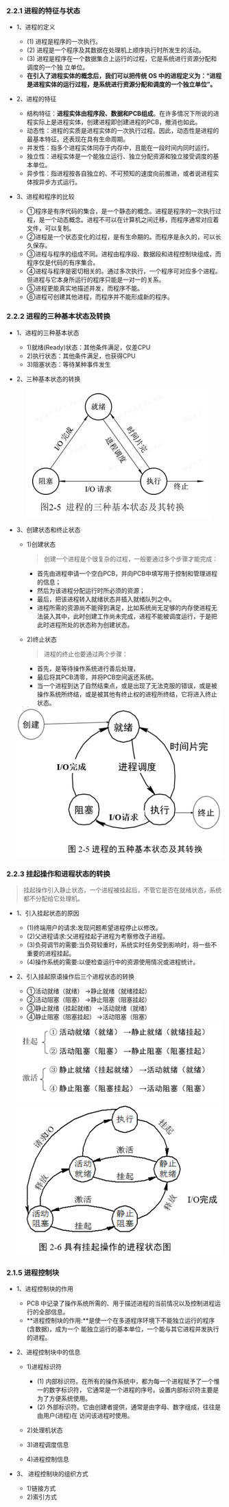 ### 2.2.1 进程的特征与状态 

* 1、进程的定义

  * (1) 进程是程序的一次执行。 
  * (2) 进程是一个程序及其数据在处理机上顺序执行时所发生的活动。 
  * (3) 进程是程序在一个数据集合上运行的过程，它是系统进行资源分配和调度的一个独 立单位。 
  * **在引入了进程实体的概念后，我们可以把传统 OS 中的进程定义为：“进程是进程实体的运行过程，是系统进行资源分配和调度的一个独立单位”。**
 
* 2、进程的特征

  * 结构特征：**进程实体由程序段、数据和PCB组成**。在许多情况下所说的进程实际上是进程实体，创建进程即创建进程的PCB，撤消也如此。
  * 动态性：进程的实质是进程实体的一次执行过程。因此，动态性是进程的最基本特征。还表现在具有生命周期。
  * 并发性：指多个进程实体同存于内存中，且能在一段时间内同时运行。 
  * 独立性：进程实体是一个能独立运行、独立分配资源和独立接受调度的基本单位。
  * 异步性：指进程按各自独立的、不可预知的速度向前推进，或者说进程实体按异步方式运行。

* 3、进程和程序的比较

   * ①程序是有序代码的集合，是一个静态的概念。进程是程序的一次执行过程，是一个动态概念。进程不可以在计算机之间迁移，而程序通常对应着文件，可以复制。
   * ②进程是一个状态变化的过程，是有生命期的。而程序是永久的，可以长久保存。
   * ③进程与程序的组成不同。进程由程序段、数据段和进程控制块组成，而程序仅是代码的有序集合。
   * ④进程与程序是密切相关的。通过多次执行，一个程序可对应多个进程。但进程与它本身所运行的程序只能是一对一的关系。
   * ⑤进程更能真实地描述并发，而程序不能。
   * ⑥进程可创建其他进程，而程序并不能形成新的程序。

### 2.2.2 进程的三种基本状态及转换

* 1、进程的三种基本状态 
 
  * 1)就绪(Ready)状态：其他条件满足，仅差CPU
  * 2)执行状态：其他条件满足，也获得CPU
  * 3)阻塞状态：等待某种事件发生

* 2、三种基本状态的转换

  <div align="center"><img src="./img/进程的三种基本状态及其转换.png"/></div>

* 3、创建状态和终止状态 

  * 1)创建状态
    
    >创建一个进程是个很复杂的过程，一般要通过多个步骤才能完成：
    * 首先由进程申请一个空白PCB，并向PCB中填写用于控制和管理进程的信息；
    * 然后为该进程分配运行时所必须的资源；
    * 最后，把该进程转入就绪状态并插入就绪队列之中。
    * 进程所需的资源尚不能得到满足，比如系统尚无足够的内存使进程无法装入其中，此时创建工作尚未完成，进程不能被调度运行，于是把此时进程所处的状态称为创建状态。

  * 2)终止状态
    
    >进程的终止也要通过两个步骤：
    * 首先，是等待操作系统进行善后处理，
    * 最后将其PCB清零，并将PCB空间返还系统。
    * 当一个进程到达了自然结束点，或是出现了无法克服的错误，或是被操作系统所终结，或是被其他有终止权的进程所终结，它将进入终止状态。

  <div align="center"><img src="./img/进程的五种基本状态及其转换.png"/></div>


### 2.2.3  挂起操作和进程状态的转换

  >挂起操作引入静止状态，一个进程被挂起后，不管它是否在就绪状态，系统都不分配给它处理机。

* 1、引入挂起状态的原因 

    * (1)终端用户的请求:发现问题希望进程停止以修改。
    * (2)父进程请求:父进程挂起子进程为考察修改子进程。
    * (3)负荷调节的需要:当负荷较重时，系统实时任务受到影响时，将一些不重要的进程挂起。
    * (4)操作系统的需要:以便检查运行中的资源使用情况或进程统计。

* 2、引入挂起原语操作后三个进程状态的转换

   * ①活动就绪（就绪） →静止就绪（就绪挂起）  
   * ②活动阻塞（阻塞） →静止阻塞（阻塞挂起） 
   * ③静止就绪（挂起就绪） →活动就绪（就绪）  
   * ④静止阻塞（阻塞挂起） →活动阻塞（阻塞） 

  <div align="center"><img src="./img/引入挂起原语操作后三个进程状态的转换.png"/></div>

  <div align="center"><img src="./img/具有挂起操作的进程状态图.png"/></div>
    
### 2.1.5 进程控制块 

* 1、进程控制块的作用 

  * PCB 中记录了操作系统所需的、用于描述进程的当前情况以及控制进程运行的全部信息。
  * **进程控制块的作用:**是使一个在多道程序环境下不能独立运行的程序(含数据)，成为一个 能独立运行的基本单位，一个能与其它进程并发执行的进程。

* 2、进程控制块中的信息 

  * 1)进程标识符
    * (1) 内部标识符。在所有的操作系统中，都为每一个进程赋予了一个惟一的数字标识符， 它通常是一个进程的序号。设置内部标识符主要是为了方便系统使用。 
    * (2) 外部标识符。它由创建者提供，通常是由字母、数字组成，往往是由用户(进程)在 访问该进程时使用。
  
  * 2)处理机状态
  * 3)进程调度信息 
  * 4)进程控制信息 

* 3、 进程控制块的组织方式

  * 1)链接方式 
  * 2)索引方式



















